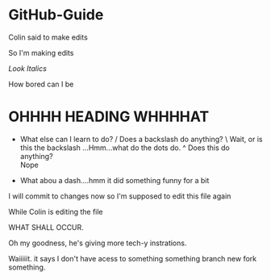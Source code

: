 # GitHub-Guide  
Colin said to make edits

So I'm making edits

*Look Italics*

How bored can I be
# OHHHH HEADING WHHHHAT
* What else can I learn to do?
/ Does a backslash do anything?
\ Wait, or is this the backslash
...Hmm...what do the dots do. 
^ Does this do anything?  
Nope
- What abou a dash....hmm it did something funny for a bit

I will commit to changes now
so I'm supposed to edit this file again

While Colin is editing the file

WHAT SHALL OCCUR.

Oh my goodness, he's giving more tech-y instrations. 

Waiiiiit. it says I don't have acess to something something branch new fork something. 
